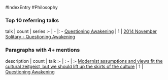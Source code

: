 #IndexEntry #Philosophy

### Top 10 referring talks
talk | count | series
:- | - |: -
<a data-href="Questioning Awakening" href="Questioning+Awakening" class="internal-link" target="_blank" rel="noopener">Questioning Awakening</a> | 1 | <a data-href="2014 November Solitary - Questioning Awakening" href="2014+November+Solitary+-+Questioning+Awakening" class="internal-link" target="_blank" rel="noopener">2014 November Solitary - Questioning Awakening</a>

### Paragraphs with 4+ mentions
description | count | talk
:- | : - | :-
<a aria-label-position="top" aria-label="Questioning Awakening > Modernist assumptions and views fit the cultural zeitgeist but we should lift up the skirts of the culture" data-href="Questioning Awakening#Modernist assumptions and views fit the cultural zeitgeist but we should lift up the skirts of the culture" href="Questioning+Awakening#Modernist+assumptions+and+views+fit+the+cultural+zeitgeist+but+we+should+lift+up+the+skirts+of+the+culture" class="internal-link" target="_blank" rel="noopener">Modernist assumptions and views fit the cultural zeitgeist, but we should lift up the skirts of the culture</a> | 1 | <a data-href="Questioning Awakening" href="Questioning+Awakening" class="internal-link" target="_blank" rel="noopener">Questioning Awakening</a>

